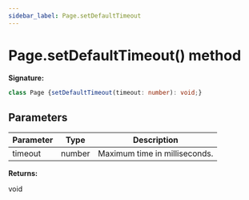 ```yaml
---
sidebar_label: Page.setDefaultTimeout
---
```

# Page.setDefaultTimeout() method

**Signature:**

```typescript
class Page {setDefaultTimeout(timeout: number): void;}
```

## Parameters

|  Parameter | Type | Description |
|  --- | --- | --- |
|  timeout | number | Maximum time in milliseconds. |

**Returns:**

void

